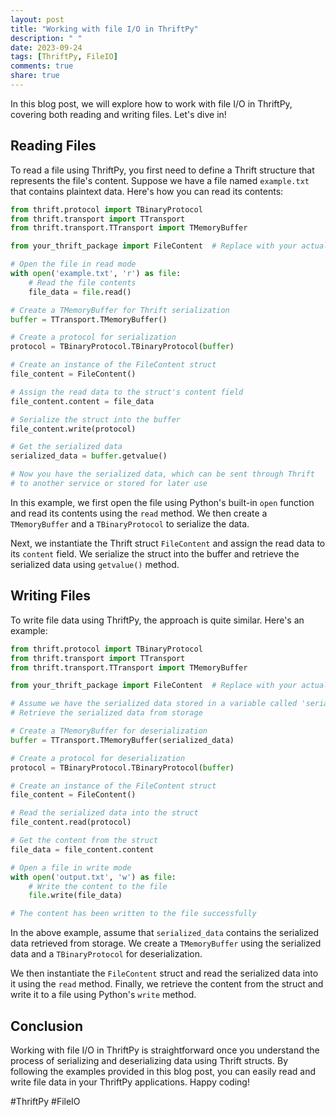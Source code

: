```yaml
---
layout: post
title: "Working with file I/O in ThriftPy"
description: " "
date: 2023-09-24
tags: [ThriftPy, FileIO]
comments: true
share: true
---
```


In this blog post, we will explore how to work with file I/O in ThriftPy, covering both reading and writing files. Let's dive in!

## Reading Files

To read a file using ThriftPy, you first need to define a Thrift structure that represents the file's content. Suppose we have a file named `example.txt` that contains plaintext data. Here's how you can read its contents:

```python
from thrift.protocol import TBinaryProtocol
from thrift.transport import TTransport
from thrift.transport.TTransport import TMemoryBuffer

from your_thrift_package import FileContent  # Replace with your actual package and struct name

# Open the file in read mode
with open('example.txt', 'r') as file:
    # Read the file contents
    file_data = file.read()

# Create a TMemoryBuffer for Thrift serialization
buffer = TTransport.TMemoryBuffer()

# Create a protocol for serialization
protocol = TBinaryProtocol.TBinaryProtocol(buffer)

# Create an instance of the FileContent struct
file_content = FileContent()

# Assign the read data to the struct's content field
file_content.content = file_data

# Serialize the struct into the buffer
file_content.write(protocol)

# Get the serialized data
serialized_data = buffer.getvalue()

# Now you have the serialized data, which can be sent through Thrift
# to another service or stored for later use
```
In this example, we first open the file using Python's built-in `open` function and read its contents using the `read` method. We then create a `TMemoryBuffer` and a `TBinaryProtocol` to serialize the data.

Next, we instantiate the Thrift struct `FileContent` and assign the read data to its `content` field. We serialize the struct into the buffer and retrieve the serialized data using `getvalue()` method.

## Writing Files

To write file data using ThriftPy, the approach is quite similar. Here's an example:

```python
from thrift.protocol import TBinaryProtocol
from thrift.transport import TTransport
from thrift.transport.TTransport import TMemoryBuffer

from your_thrift_package import FileContent  # Replace with your actual package and struct name

# Assume we have the serialized data stored in a variable called 'serialized_data'
# Retrieve the serialized data from storage

# Create a TMemoryBuffer for deserialization
buffer = TTransport.TMemoryBuffer(serialized_data)

# Create a protocol for deserialization
protocol = TBinaryProtocol.TBinaryProtocol(buffer)

# Create an instance of the FileContent struct
file_content = FileContent()

# Read the serialized data into the struct
file_content.read(protocol)

# Get the content from the struct
file_data = file_content.content

# Open a file in write mode
with open('output.txt', 'w') as file:
    # Write the content to the file
    file.write(file_data)

# The content has been written to the file successfully
```
In the above example, assume that `serialized_data` contains the serialized data retrieved from storage. We create a `TMemoryBuffer` using the serialized data and a `TBinaryProtocol` for deserialization.

We then instantiate the `FileContent` struct and read the serialized data into it using the `read` method. Finally, we retrieve the content from the struct and write it to a file using Python's `write` method.

## Conclusion

Working with file I/O in ThriftPy is straightforward once you understand the process of serializing and deserializing data using Thrift structs. By following the examples provided in this blog post, you can easily read and write file data in your ThriftPy applications. Happy coding!

#ThriftPy #FileIO